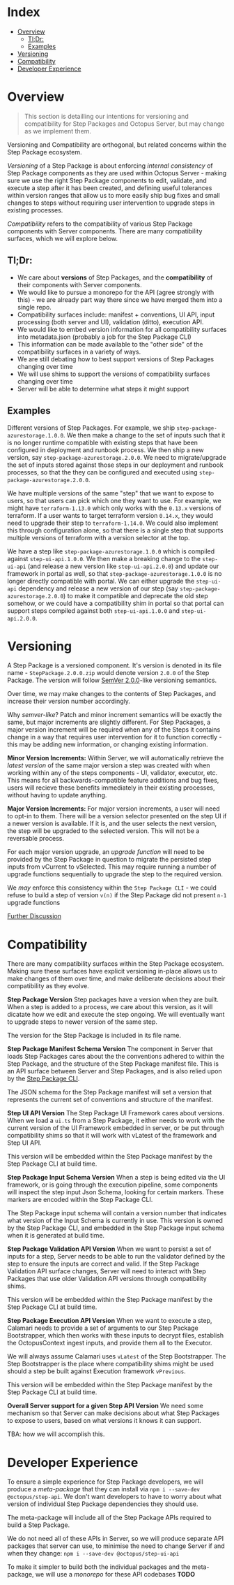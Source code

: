 # Index

- [Overview](#overview)
  - [Tl;Dr:](#tldr)
  - [Examples](#examples)
- [Versioning](#versioning)
- [Compatibility](#compatibility)
- [Developer Experience](#developer-experience)

# Overview

> This section is detailling our intentions for versioning and compatibility for Step Packages and Octopus Server, but may change as we implement them.

Versioning and Compatibility are orthogonal, but related concerns within the Step Package ecosystem.

_Versioning_ of a Step Package is about enforcing _internal consistency_ of Step Package components as they are used within Octopus Server - making sure we use the right Step Package components to edit, validate, and execute a step after it has been created, and defining useful tolerances within version ranges that allow us to more easily ship bug fixes and small changes to steps without requiring user intervention to upgrade steps in existing processes.

_Compatibility_ refers to the compatibility of various Step Package components with Server components. There are many compatibility surfaces, which we will explore below.

## Tl;Dr:

- We care about **versions** of Step Packages, and the **compatibility** of their components with Server components.
- We would like to pursue a monorepo for the API (agree strongly with this) - we are already part way there since we have merged them into a single repo.
- Compatibility surfaces include: manifest + conventions, UI API, input processing (both server and UI), validation (ditto), execution API.
- We would like to embed version information for all compatibility surfaces into metadata.json (probably a job for the Step Package CLI)
- This information can be made available to the "other side" of the compatibility surfaces in a variety of ways.
- We are still debating how to best support versions of Step Packages changing over time
- We will use shims to support the versions of compatibility surfaces changing over time
- Server will be able to determine what steps it might support

## Examples

Different versions of Step Packages. For example, we ship `step-package-azurestorage.1.0.0`. We then make a change to the set of inputs such that it is no longer runtime compatible with existing steps that have been configured in deployment and runbook process. We then ship a new version, say `step-package-azurestorage.2.0.0`. We need to migrate/upgrade the set of inputs stored against those steps in our deployment and runbook processes, so that the they can be configured and executed using `step-package-azurestorage.2.0.0`.

We have multiple versions of the same "step" that we want to expose to users, so that users can pick which one they want to use. For example, we might have `terraform-1.13.0` which only works with the `0.13.x` versions of terraform. If a user wants to target terraform version `0.14.x`, they would need to upgrade their step to `terraform-1.14.0`. We could also implement this through configuration alone, so that there is a single step that supports multiple versions of terraform with a version selector at the top.

We have a step like `step-package-azurestorage.1.0.0` which is compiled against `step-ui-api.1.0.0`. We then make a breaking change to the `step-ui-api` (and release a new version like `step-ui-api.2.0.0`) and update our framework in portal as well, so that `step-package-azurestorage.1.0.0` is no longer directly compatible with portal. We can either upgrade the `step-ui-api` dependency and release a new version of our step (say `step-package-azurestorage.2.0.0`) to make it compatible and deprecate the old step somehow, or we could have a compatibility shim in portal so that portal can support steps compiled against both `step-ui-api.1.0.0` and `step-ui-api.2.0.0`.

# Versioning

A Step Package is a versioned component. It's version is denoted in its file name - `StepPackage.2.0.0.zip` would denote version `2.0.0` of the Step Package. The version will follow [SemVer 2.0.0](https://semver.org/)-like versioning semantics.

Over time, we may make changes to the contents of Step Packages, and increase their version number accordingly.

Why _semver-like_? Patch and minor increment semantics will be exactly the same, but major increments are slightly different. For Step Packages, a major version increment will be required when any of the Steps it contains change in a way that requires user intervention for it to function correctly - this may be adding new information, or changing existing information.

**Minor Version Increments:** Within Server, we will automatically retrieve the _latest version_ of the same major version a step was created with when working within any of the steps components - UI, validator, executor, etc. This means for all backwards-compatible feature additions and bug fixes, users will recieve these benefits immediately in their existing processes, without having to update anything.

**Major Version Increments:** For major version increments, a user will need to opt-in to them. There will be a version selector presented on the step UI if a newer version is available. If it is, and the user selects the next version, the step will be upgraded to the selected version. This will not be a reversable process.

For each major version upgrade, an _upgrade function_ will need to be provided by the Step Package in question to migrate the persisted step inputs from vCurrent to vSelected. This may require running a number of upgrade functions sequentially to upgrade the step to the required version.

We _may_ enforce this consistency within the `Step Package CLI` - we could refuse to build a step of version `v(n)` if the Step Package did not present `n-1` upgrade functions

[Further Discussion](https://docs.google.com/document/d/1RB4PzPpbtMJBqEHxQCPD2qGMNUCGAJ8KoXEOqXC9yAA/edit#heading=h.1sahu1il44s6)

# Compatibility

There are many compatibility surfaces within the Step Package ecosystem. Making sure these surfaces have explicit versioning in-place allows us to make changes of them over time, and make deliberate decisions about their compatibility as they evolve.

**Step Package Version**
Step packages have a version when they are built. When a step is added to a process, we care about this version, as it will dicatate how we edit and execute the step ongoing. We will eventually want to upgrade steps to newer version of the same step.

The version for the Step Package is included in its file name.

**Step Package Manifest Schema Version**
The component in Server that loads Step Packages cares about the the conventions adhered to within the Step Package, and the structure of the Step Package manifest file. This is an API surface between Server and Step Packages, and is also relied upon by the [Step Package CLI](https://github.com/OctopusDeploy/Architecture/blob/master/Steps/Components/StepPackageCLI.md).

The JSON schema for the Step Package manifest will set a version that represents the current set of conventions and structure of the manifest.

**Step UI API Version**
The Step Package UI Framework cares about versions. When we load a `ui.ts` from a Step Package, it either needs to work with the current version of the UI Framework embedded in server, or be put through compatibility shims so that it will work with vLatest of the framework and Step UI API.

This version will be embedded within the Step Package manifest by the Step Package CLI at build time.

**Step Package Input Schema Version**
When a step is being edited via the UI framework, or is going through the execution pipeline, some components will inspect the step input Json Schema, looking for certain markers. These markers are encoded within the Step Package CLI.

The Step Package input schema will contain a version number that indicates what version of the Input Schema is currently in use. This version is owned by the Step Package CLI, and embedded in the Step Package input schema when it is generated at build time.

**Step Package Validation API Version**
When we want to persist a set of inputs for a step, Server needs to be able to run the validator defined by the step to ensure the inputs are correct and valid. If the Step Package Validation API surface changes, Server will need to interact with Step Packages that use older Validation API versions through compatibility shims.

This version will be embedded within the Step Package manifest by the Step Package CLI at build time.

**Step Package Execution API Version**
When we want to execute a step, Calamari needs to provide a set of arguments to our Step Package Bootstrapper, which then works with these inputs to decrypt files, establish the OctopusContext ingest inputs, and provide them all to the Executor.

We will always assume Calamari uses `vLatest` of the Step Bootstrapper. The Step Bootstrapper is the place where compatibility shims might be used should a step be built against Execution framework `vPrevious`.

This version will be embedded within the Step Package manifest by the Step Package CLI at build time.

**Overall Server support for a given Step API Version**
We need some mechanism so that Server can make decisions about what Step Packages to expose to users, based on what versions it knows it can support.

TBA: how we will accomplish this.

# Developer Experience

To ensure a simple experience for Step Package developers, we will produce a _meta-package_ that they can install via `npm i --save-dev @octopus/step-api`. We don't want developers to have to worry about what version of individual Step Package dependencies they should use.

The meta-package will include all of the Step Package APIs required to build a Step Package.

We do not need all of these APIs in Server, so we will produce separate API packages that server can use, to minimise the need to change Server if and when they change: `npm i --save-dev @octopus/step-ui-api`

To make it simpler to build both the individual packages and the meta-package, we will use a _monorepo_ for these API codebases **TODO**
